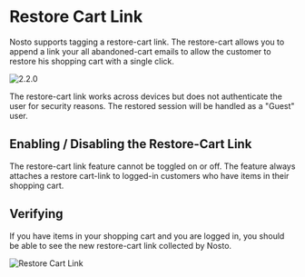 # Restore Cart Link

Nosto supports tagging a restore-cart link. The restore-cart allows you to append a link your all abandoned-cart emails to allow the customer to restore his shopping cart with a single click.

![2.2.0](https://img.shields.io/badge/nosto-2.2.0-green.svg)

The restore-cart link works across devices but does not authenticate the user for security reasons. The restored session will be handled as a "Guest" user.

## Enabling / Disabling the Restore-Cart Link

The restore-cart link feature cannot be toggled on or off. The feature always attaches a restore cart-link to logged-in customers who have items in their shopping cart.

## Verifying

If you have items in your shopping cart and you are logged in, you should be able to see the new restore-cart link collected by Nosto.

![Restore Cart Link](https://user-images.githubusercontent.com/327432/32274914-e7843176-bf11-11e7-9505-bdae50a5aeb4.png)

